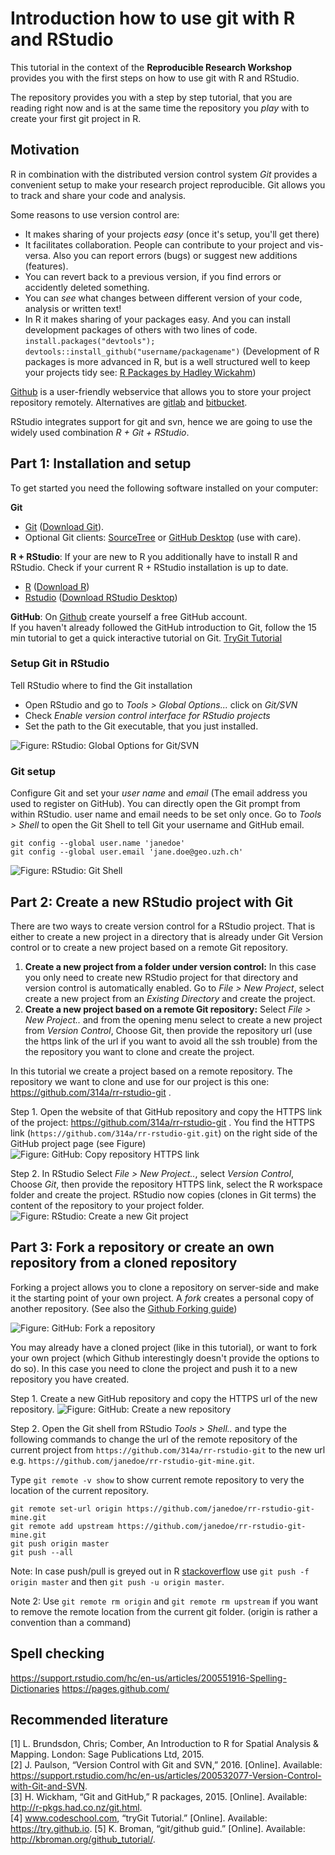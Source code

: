 # Introduction how to use git with R and RStudio

This tutorial in the context of the **Reproducible Research Workshop** provides you with the first steps on how to use git with R and RStudio.

The repository provides you with a step by step tutorial, that you are reading right now and is at the same time the repository you _play_ with to create your first git project in R.

## Motivation

R in combination with the distributed version control system _Git_ provides a convenient setup to make your research project reproducible. Git allows you to track and share your code and analysis. 

Some reasons to use version control are:

* It makes sharing of your projects _easy_ (once it's setup, you'll get there)
* It facilitates collaboration. People can contribute to your project and vis-versa. Also you can report errors (bugs) or suggest new additions (features).
* You can revert back to a previous version, if you find errors or accidently deleted something.
* You can _see_ what changes between different version of your code, analysis or written text!
* In R it makes sharing of your packages easy. And you can install development packages of others with two lines of code. `install.packages("devtools"); devtools::install_github("username/packagename")` (Development of R packages is more advanced in R, but is a well structured well to keep your projects tidy see: [R Packages by Hadley Wickahm](http://r-pkgs.had.co.nz/))

[Github](https://github.com/) is a user-friendly webservice that allows you to store your project repository remotely. Alternatives are [gitlab](https://about.gitlab.com/) and [bitbucket](https://bitbucket.org/).

RStudio integrates support for git and svn, hence we are going to use the widely used combination _R + Git + RStudio_.

## Part 1: Installation and setup

To get started you need the following software installed on your computer:

**Git**  

* [Git](https://git-scm.com) ([Download Git](https://git-scm.com/downloads)). 
* Optional Git clients: [SourceTree](https://www.sourcetreeapp.com) or [GitHub Desktop](https://desktop.github.com) (use with care).

**R + RStudio**: If your are new to R you additionally have to install R and RStudio. Check if your current R + RStudio installation is up to date.

* [R](https://www.r-project.org) ([Download R](https://cloud.r-project.org))
* [Rstudio](https://www.rstudio.com) ([Download RStudio Desktop](https://www.rstudio.com/products/RStudio/#Desktop))

**GitHub**: On [Github](https://github.com/) create yourself a free GitHub account.    
If you haven't already followed the GitHub introduction to Git, follow the 15 min tutorial to get a quick interactive tutorial on Git. [TryGit Tutorial](https://try.github.io)

### Setup Git in RStudio

Tell RStudio where to find the Git installation

* Open RStudio and go to _Tools > Global Options..._ click on _Git/SVN_
* Check _Enable version control interface for RStudio projects_
* Set the path to the Git executable, that you just installed.

![**Figure:** RStudio: Global Options for Git/SVN](figures/RStudio-setup-git.png)

### Git setup

Configure Git and set your _user name_ and _email_ (The email address you used to register on GitHub). You can directly open the Git prompt from within RStudio. user name and email needs to be set only once.
Go to _Tools > Shell_ to open the Git Shell to tell Git your username and GitHub email.

```
git config --global user.name 'janedoe'
git config --global user.email 'jane.doe@geo.uzh.ch'
```

![**Figure:** RStudio: Git Shell](figures/Rstudio-GitShell.png)

## Part 2: Create a new RStudio project with Git

There are two ways to create version control for a RStudio project. That is either to create a new project in a directory that is already under Git Version control or to create a new project based on a remote Git repository. 

1. **Create a new project from a folder under version control:** In this case you only need to create new RStudio project for that directory and version control is automatically enabled. Go to _File > New Project_, select create a new project from an _Existing Directory_ and create the project.
2. **Create a new project based on a remote Git repository:** Select _File > New Project.._ and from the opening menu select to create a new project from _Version Control_, Choose Git, then provide the repository url (use the https link of the url if you want to avoid all the ssh trouble) from the the repository you want to clone and create the project.

In this tutorial we create a project based on a remote repository. The repository we want to clone and use for our project is this one: https://github.com/314a/rr-rstudio-git . 

Step 1. Open the website of that GitHub repository and copy the HTTPS link of the project: https://github.com/314a/rr-rstudio-git . You find the HTTPS link (`https://github.com/314a/rr-rstudio-git.git`) on the right side of the GitHub project page (see Figure) ![**Figure:** GitHub: Copy repository HTTPS link](figures/GitHub-copy-repo-https.png)

Step 2. In RStudio Select _File > New Project.._, select _Version Control_, Choose _Git_, then provide the repository HTTPS link, select the R workspace folder and create the project. RStudio now copies (clones in Git terms) the content of the repository to your project folder. ![**Figure:** RStudio: Create a new Git project](figures/RStudio-clone-git-project.gif)

## Part 3: Fork a repository or create an own repository from a cloned repository

Forking a project allows you to clone a repository on server-side and make it the starting point of your own project. A _fork_ creates a personal copy of another repository. (See also the [Github Forking guide](https://guides.github.com/activities/forking/))

![**Figure:** GitHub: Fork a repository](figures/GitHub-fork.png)

You may already have a cloned project (like in this tutorial), or want to fork your own project (which Github interestingly doesn't provide the options to do so). In this case you need to clone the project and push it to a new repository you have created.

Step 1. Create a new GitHub repository and copy the HTTPS url of the new repository. ![**Figure:** GitHub: Create a new repository](figures/GitHub-create-repo.png) 

Step 2. Open the Git shell from RStudio _Tools > Shell.._ and type the following commands to change the url of the remote repository of the current project from `https://github.com/314a/rr-rstudio-git` to the new url e.g. `https://github.com/janedoe/rr-rstudio-git-mine.git`.

Type `git remote -v show` to show current remote repository to very the location of the current repository.

```
git remote set-url origin https://github.com/janedoe/rr-rstudio-git-mine.git
git remote add upstream https://github.com/janedoe/rr-rstudio-git-mine.git
git push origin master
git push --all
```

Note: In case push/pull is greyed out in R [stackoverflow](http://stackoverflow.com/questions/10298291/cannot-push-to-github-keeps-saying-need-merge
) use `git push -f origin master` and then `git push -u origin master`.

Note 2: Use `git remote rm origin` and `git remote rm upstream` if you want to remove the remote location from the current git folder. (origin is rather a convention than a command)




## Spell checking

https://support.rstudio.com/hc/en-us/articles/200551916-Spelling-Dictionaries
https://pages.github.com/

## Recommended literature

[1] L. Brundsdon, Chris; Comber, An Introduction to R for Spatial Analysis & Mapping. London: Sage Publications Ltd, 2015.    
[2] J. Paulson, “Version Control with Git and SVN,” 2016. [Online]. Available: https://support.rstudio.com/hc/en-us/articles/200532077-Version-Control-with-Git-and-SVN.   
[3] H. Wickham, “Git and GitHub,” R packages, 2015. [Online]. Available: http://r-pkgs.had.co.nz/git.html.    
[4] www.codeschool.com, “tryGit Tutorial.” [Online]. Available: https://try.github.io.
[5] K. Broman, “git/github guid.” [Online]. Available: http://kbroman.org/github_tutorial/.    
